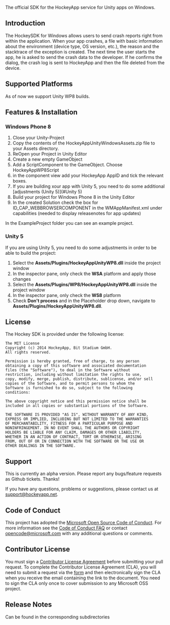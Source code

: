 The official SDK for the HockeyApp service for Unity apps on Windows.

## Introduction

The HockeySDK for Windows allows users to send crash reports right from within the application.
When your app crashes, a file with basic information about the environment (device type, OS version, etc.), the reason and the stacktrace of the exception is created. 
The next time the user starts the app, he is asked to send the crash data to the developer. If he confirms the dialog, the crash log is sent to HockeyApp and then the file deleted from the device.

## Supported Platforms
As of now we support Unity WP8 builds.
## Features & Installation

### Windows Phone 8

1. Close your Unity-Project
2. Copy the contents of the HockeyAppUnityWindowsAssets.zip file to your Assets directory.
3. ReOpen your Project in Unity Editor
4. Create a new empty GameObject
5. Add a ScriptComponent to the GameObject. Choose HockeyAppWP8Script
6. in the component view add your HockeyApp AppID and tick the relevant boxes.
7. If you are building xour app with Unity 5, you need to do some additional [adjustments (Unity 5)](#Unity 5)
8. Build your project for Windows Phone 8 in the Unity Editor
9. In the created Solution check the box for ID_CAP_WEBBROWSERCOMPONENT in the WMAppManifest.xml under capabilities (needed to display releasenotes for app updates)

In the ExampleProject folder you can see an example project.

### <a name="Unity 5">Unity 5</a>
If you are using Unity 5, you need to do some adjustments in order to be able to build the project:

1. Select the **Assets/Plugins/HockeyAppUnityWP8.dll** inside the project window
2. In the inspector pane, only check the **WSA** platform and apply those changes
3. Select the **Assets/Plugins/WP8/HockeyAppUnityWP8.dll** inside the project window
4. In the inspector pane, only check the **WS8** platform
5. Check **Don't process** and in the Placeholder drop down, navigate to **Assets/Plugins/HockeyAppUnityWP8.dll**.

## License

The Hockey SDK is provided under the following license:

    The MIT License
    Copyright (c) 2014 HockeyApp, Bit Stadium GmbH.
    All rights reserved.
	
    Permission is hereby granted, free of charge, to any person
    obtaining a copy of this software and associated documentation
    files (the "Software"), to deal in the Software without
    restriction, including without limitation the rights to use,
    copy, modify, merge, publish, distribute, sublicense, and/or sell
    copies of the Software, and to permit persons to whom the
    Software is furnished to do so, subject to the following
    conditions:

    The above copyright notice and this permission notice shall be
    included in all copies or substantial portions of the Software.
	
    THE SOFTWARE IS PROVIDED "AS IS", WITHOUT WARRANTY OF ANY KIND,
    EXPRESS OR IMPLIED, INCLUDING BUT NOT LIMITED TO THE WARRANTIES
    OF MERCHANTABILITY, FITNESS FOR A PARTICULAR PURPOSE AND
    NONINFRINGEMENT. IN NO EVENT SHALL THE AUTHORS OR COPYRIGHT
    HOLDERS BE LIABLE FOR ANY CLAIM, DAMAGES OR OTHER LIABILITY,
    WHETHER IN AN ACTION OF CONTRACT, TORT OR OTHERWISE, ARISING
    FROM, OUT OF OR IN CONNECTION WITH THE SOFTWARE OR THE USE OR
    OTHER DEALINGS IN THE SOFTWARE.

## Support
This is currently an alpha version. Please report any bugs/feature requests as Github tickets. Thanks!

If you have any questions, problems or suggestions, please contact us at [support@hockeyapp.net](mailto:support@hockeyapp.net).

## Code of Conduct

This project has adopted the [Microsoft Open Source Code of Conduct](https://opensource.microsoft.com/codeofconduct/). For more information see the [Code of Conduct FAQ](https://opensource.microsoft.com/codeofconduct/faq/) or contact [opencode@microsoft.com](mailto:opencode@microsoft.com) with any additional questions or comments.

## Contributor License

You must sign a [Contributor License Agreement](https://cla.microsoft.com/) before submitting your pull request. To complete the Contributor License Agreement (CLA), you will need to submit a request via the [form](https://cla.microsoft.com/) and then electronically sign the CLA when you receive the email containing the link to the document. You need to sign the CLA only once to cover submission to any Microsoft OSS project. 

## Release Notes
Can be found in the corresponding subdirectories
